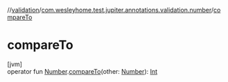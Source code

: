 //[validation](../../index.md)/[com.wesleyhome.test.jupiter.annotations.validation.number](index.md)/[compareTo](compare-to.md)

# compareTo

[jvm]\
operator fun [Number](https://kotlinlang.org/api/latest/jvm/stdlib/kotlin/-number/index.html).[compareTo](compare-to.md)(other: [Number](https://kotlinlang.org/api/latest/jvm/stdlib/kotlin/-number/index.html)): [Int](https://kotlinlang.org/api/latest/jvm/stdlib/kotlin/-int/index.html)
